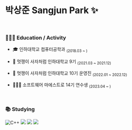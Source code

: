 # 박상준 Sangjun Park ✨

<br/>

### 🧑🏻‍💻 Education / Activity

+ 🎓 인하대학교 컴퓨터공학과 <sub>(2018.03 ~ )</sub> 

+ 🦁 멋쟁이 사자처럼 인하대학교 9기 <sub>(2021.03 ~ 2021.12)</sub>

+ 🦁 멋쟁이 사자처럼 인하대학교 10기 운영진 <sub>(2022.01 ~ 2022.12)</sub>

+ 👨🏻‍🎓 소프트웨어 마에스트로 14기 연수생 <sub>(2023.04 ~ )</sub>

<br/>

### 📚 Studying

![C++](https://camo.githubusercontent.com/121f5000155889c0642b8a6b2a33a7f5fbe5c32d9133dac405ac269da15fcf94/68747470733a2f2f696d672e736869656c64732e696f2f62616467652f432532422532422d3030353939433f7374796c653d666f722d7468652d6261646765266c6f676f3d63253242253242266c6f676f436f6c6f723d7768697465)
<img src="https://img.shields.io/badge/JAVA-007396?style=for-the-badge&logo=java&logoColor=white">
<img src="https://img.shields.io/badge/Spring-6DB33F?style=for-the-badge&logo=Spring&logoColor=white">
<img src="https://img.shields.io/badge/mysql-4479A1?style=for-the-badge&logo=mysql&logoColor=white">

<!--
**pcpark98/pcpark98** is a ✨ _special_ ✨ repository because its `README.md` (this file) appears on your GitHub profile.

Here are some ideas to get you started:

- 🔭 I’m currently working on ...
- 🌱 I’m currently learning ...
- 👯 I’m looking to collaborate on ...
- 🤔 I’m looking for help with ...
- 💬 Ask me about ...
- 📫 How to reach me: ...
- 😄 Pronouns: ...
- ⚡ Fun fact: ...
-->
